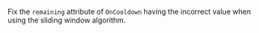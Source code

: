 Fix the `remaining` attribute of `OnCooldown` having the incorrect value when using the sliding window algorithm.
